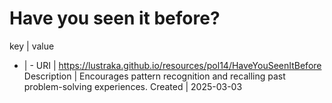 # Have you seen it before?

key | value
- | -
URI | https://lustraka.github.io/resources/pol14/HaveYouSeenItBefore
Description | Encourages pattern recognition and recalling past problem-solving experiences.
Created | 2025-03-03


